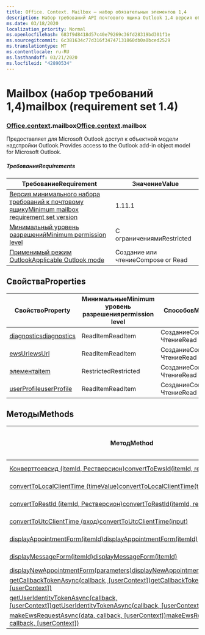 ```yaml
---
title: Office. Context. Mailbox — набор обязательных элементов 1,4
description: Набор требований API почтового ящика Outlook 1,4 версия объектной модели почтового ящика.
ms.date: 03/18/2020
localization_priority: Normal
ms.openlocfilehash: 683f9d8418d57c40e79269c36fd28319bd301f1e
ms.sourcegitcommit: 6c381634c77d316f34747131860db0a0bced2529
ms.translationtype: MT
ms.contentlocale: ru-RU
ms.lasthandoff: 03/21/2020
ms.locfileid: "42890534"
---
```

# <a name="mailbox-requirement-set-14"></a><span data-ttu-id="c0948-103">Mailbox (набор требований 1,4)</span><span class="sxs-lookup"><span data-stu-id="c0948-103">mailbox (requirement set 1.4)</span></span>

### <a name="officecontextmailbox"></a><span data-ttu-id="c0948-104">[Office](office.md)[.context](office.context.md).mailbox</span><span class="sxs-lookup"><span data-stu-id="c0948-104">[Office](office.md)[.context](office.context.md).mailbox</span></span>

<span data-ttu-id="c0948-105">Предоставляет для Microsoft Outlook доступ к объектной модели надстройки Outlook.</span><span class="sxs-lookup"><span data-stu-id="c0948-105">Provides access to the Outlook add-in object model for Microsoft Outlook.</span></span>

##### <a name="requirements"></a><span data-ttu-id="c0948-106">Требования</span><span class="sxs-lookup"><span data-stu-id="c0948-106">Requirements</span></span>

|<span data-ttu-id="c0948-107">Требование</span><span class="sxs-lookup"><span data-stu-id="c0948-107">Requirement</span></span>| <span data-ttu-id="c0948-108">Значение</span><span class="sxs-lookup"><span data-stu-id="c0948-108">Value</span></span>|
|---|---|
|[<span data-ttu-id="c0948-109">Версия минимального набора требований к почтовому ящику</span><span class="sxs-lookup"><span data-stu-id="c0948-109">Minimum mailbox requirement set version</span></span>](../../requirement-sets/outlook-api-requirement-sets.md)| <span data-ttu-id="c0948-110">1.1</span><span class="sxs-lookup"><span data-stu-id="c0948-110">1.1</span></span>|
|[<span data-ttu-id="c0948-111">Минимальный уровень разрешений</span><span class="sxs-lookup"><span data-stu-id="c0948-111">Minimum permission level</span></span>](../../../outlook/understanding-outlook-add-in-permissions.md)| <span data-ttu-id="c0948-112">С ограничениями</span><span class="sxs-lookup"><span data-stu-id="c0948-112">Restricted</span></span>|
|[<span data-ttu-id="c0948-113">Применимый режим Outlook</span><span class="sxs-lookup"><span data-stu-id="c0948-113">Applicable Outlook mode</span></span>](../../../outlook/outlook-add-ins-overview.md#extension-points)| <span data-ttu-id="c0948-114">Создание или чтение</span><span class="sxs-lookup"><span data-stu-id="c0948-114">Compose or Read</span></span>|

## <a name="properties"></a><span data-ttu-id="c0948-115">Свойства</span><span class="sxs-lookup"><span data-stu-id="c0948-115">Properties</span></span>

| <span data-ttu-id="c0948-116">Свойство</span><span class="sxs-lookup"><span data-stu-id="c0948-116">Property</span></span> | <span data-ttu-id="c0948-117">Минимальные</span><span class="sxs-lookup"><span data-stu-id="c0948-117">Minimum</span></span><br><span data-ttu-id="c0948-118">уровень разрешения</span><span class="sxs-lookup"><span data-stu-id="c0948-118">permission level</span></span> | <span data-ttu-id="c0948-119">Способов</span><span class="sxs-lookup"><span data-stu-id="c0948-119">Modes</span></span> | <span data-ttu-id="c0948-120">Тип возвращаемых данных</span><span class="sxs-lookup"><span data-stu-id="c0948-120">Return type</span></span> | <span data-ttu-id="c0948-121">Минимальные</span><span class="sxs-lookup"><span data-stu-id="c0948-121">Minimum</span></span><br><span data-ttu-id="c0948-122">набор требований</span><span class="sxs-lookup"><span data-stu-id="c0948-122">requirement set</span></span> |
|---|---|---|---|:---:|
| [<span data-ttu-id="c0948-123">diagnostics</span><span class="sxs-lookup"><span data-stu-id="c0948-123">diagnostics</span></span>](/javascript/api/outlook/office.mailbox?view=outlook-js-1.4#diagnostics) | <span data-ttu-id="c0948-124">ReadItem</span><span class="sxs-lookup"><span data-stu-id="c0948-124">ReadItem</span></span> | <span data-ttu-id="c0948-125">Создание</span><span class="sxs-lookup"><span data-stu-id="c0948-125">Compose</span></span><br><span data-ttu-id="c0948-126">Чтение</span><span class="sxs-lookup"><span data-stu-id="c0948-126">Read</span></span> | [<span data-ttu-id="c0948-127">Диагностики</span><span class="sxs-lookup"><span data-stu-id="c0948-127">Diagnostics</span></span>](/javascript/api/outlook/office.diagnostics?view=outlook-js-1.4) | [<span data-ttu-id="c0948-128">1.1</span><span class="sxs-lookup"><span data-stu-id="c0948-128">1.1</span></span>](../requirement-set-1.1/outlook-requirement-set-1.1.md) |
| [<span data-ttu-id="c0948-129">ewsUrl</span><span class="sxs-lookup"><span data-stu-id="c0948-129">ewsUrl</span></span>](/javascript/api/outlook/office.mailbox?view=outlook-js-1.4#ewsurl) | <span data-ttu-id="c0948-130">ReadItem</span><span class="sxs-lookup"><span data-stu-id="c0948-130">ReadItem</span></span> | <span data-ttu-id="c0948-131">Создание</span><span class="sxs-lookup"><span data-stu-id="c0948-131">Compose</span></span><br><span data-ttu-id="c0948-132">Чтение</span><span class="sxs-lookup"><span data-stu-id="c0948-132">Read</span></span> | <span data-ttu-id="c0948-133">Строка</span><span class="sxs-lookup"><span data-stu-id="c0948-133">String</span></span> | [<span data-ttu-id="c0948-134">1.1</span><span class="sxs-lookup"><span data-stu-id="c0948-134">1.1</span></span>](../requirement-set-1.1/outlook-requirement-set-1.1.md) |
| [<span data-ttu-id="c0948-135">элемента</span><span class="sxs-lookup"><span data-stu-id="c0948-135">item</span></span>](office.context.mailbox.item.md) | <span data-ttu-id="c0948-136">Restricted</span><span class="sxs-lookup"><span data-stu-id="c0948-136">Restricted</span></span> | <span data-ttu-id="c0948-137">Создание</span><span class="sxs-lookup"><span data-stu-id="c0948-137">Compose</span></span><br><span data-ttu-id="c0948-138">Чтение</span><span class="sxs-lookup"><span data-stu-id="c0948-138">Read</span></span> | [<span data-ttu-id="c0948-139">Элемент</span><span class="sxs-lookup"><span data-stu-id="c0948-139">Item</span></span>](/javascript/api/outlook/office.item?view=outlook-js-1.4) | [<span data-ttu-id="c0948-140">1.1</span><span class="sxs-lookup"><span data-stu-id="c0948-140">1.1</span></span>](../requirement-set-1.1/outlook-requirement-set-1.1.md) |
| [<span data-ttu-id="c0948-141">userProfile</span><span class="sxs-lookup"><span data-stu-id="c0948-141">userProfile</span></span>](/javascript/api/outlook/office.mailbox?view=outlook-js-1.4#userprofile) | <span data-ttu-id="c0948-142">ReadItem</span><span class="sxs-lookup"><span data-stu-id="c0948-142">ReadItem</span></span> | <span data-ttu-id="c0948-143">Создание</span><span class="sxs-lookup"><span data-stu-id="c0948-143">Compose</span></span><br><span data-ttu-id="c0948-144">Чтение</span><span class="sxs-lookup"><span data-stu-id="c0948-144">Read</span></span> | [<span data-ttu-id="c0948-145">UserProfile</span><span class="sxs-lookup"><span data-stu-id="c0948-145">UserProfile</span></span>](/javascript/api/outlook/office.userprofile?view=outlook-js-1.4) | [<span data-ttu-id="c0948-146">1.1</span><span class="sxs-lookup"><span data-stu-id="c0948-146">1.1</span></span>](../requirement-set-1.1/outlook-requirement-set-1.1.md) |

## <a name="methods"></a><span data-ttu-id="c0948-147">Методы</span><span class="sxs-lookup"><span data-stu-id="c0948-147">Methods</span></span>

| <span data-ttu-id="c0948-148">Метод</span><span class="sxs-lookup"><span data-stu-id="c0948-148">Method</span></span> | <span data-ttu-id="c0948-149">Минимальные</span><span class="sxs-lookup"><span data-stu-id="c0948-149">Minimum</span></span><br><span data-ttu-id="c0948-150">уровень разрешения</span><span class="sxs-lookup"><span data-stu-id="c0948-150">permission level</span></span> | <span data-ttu-id="c0948-151">Способов</span><span class="sxs-lookup"><span data-stu-id="c0948-151">Modes</span></span> | <span data-ttu-id="c0948-152">Минимальные</span><span class="sxs-lookup"><span data-stu-id="c0948-152">Minimum</span></span><br><span data-ttu-id="c0948-153">набор требований</span><span class="sxs-lookup"><span data-stu-id="c0948-153">requirement set</span></span> |
|---|---|---|:---:|
| [<span data-ttu-id="c0948-154">Конверттоевсид (itemId, Рестверсион)</span><span class="sxs-lookup"><span data-stu-id="c0948-154">convertToEwsId(itemId, restVersion)</span></span>](/javascript/api/outlook/office.mailbox?view=outlook-js-1.4#converttoewsid-itemid--restversion-) | <span data-ttu-id="c0948-155">Restricted</span><span class="sxs-lookup"><span data-stu-id="c0948-155">Restricted</span></span> | <span data-ttu-id="c0948-156">Создание</span><span class="sxs-lookup"><span data-stu-id="c0948-156">Compose</span></span><br><span data-ttu-id="c0948-157">Чтение</span><span class="sxs-lookup"><span data-stu-id="c0948-157">Read</span></span> | [<span data-ttu-id="c0948-158">1.3</span><span class="sxs-lookup"><span data-stu-id="c0948-158">1.3</span></span>](../requirement-set-1.3/outlook-requirement-set-1.3.md) |
| [<span data-ttu-id="c0948-159">convertToLocalClientTime (timeValue)</span><span class="sxs-lookup"><span data-stu-id="c0948-159">convertToLocalClientTime(timeValue)</span></span>](/javascript/api/outlook/office.mailbox?view=outlook-js-1.4#converttolocalclienttime-timevalue-) | <span data-ttu-id="c0948-160">ReadItem</span><span class="sxs-lookup"><span data-stu-id="c0948-160">ReadItem</span></span> | <span data-ttu-id="c0948-161">Создание</span><span class="sxs-lookup"><span data-stu-id="c0948-161">Compose</span></span><br><span data-ttu-id="c0948-162">Чтение</span><span class="sxs-lookup"><span data-stu-id="c0948-162">Read</span></span> | [<span data-ttu-id="c0948-163">1.1</span><span class="sxs-lookup"><span data-stu-id="c0948-163">1.1</span></span>](../requirement-set-1.1/outlook-requirement-set-1.1.md) |
| [<span data-ttu-id="c0948-164">convertToRestId (itemId, Рестверсион)</span><span class="sxs-lookup"><span data-stu-id="c0948-164">convertToRestId(itemId, restVersion)</span></span>](/javascript/api/outlook/office.mailbox?view=outlook-js-1.4#converttorestid-itemid--restversion-) | <span data-ttu-id="c0948-165">Restricted</span><span class="sxs-lookup"><span data-stu-id="c0948-165">Restricted</span></span> | <span data-ttu-id="c0948-166">Создание</span><span class="sxs-lookup"><span data-stu-id="c0948-166">Compose</span></span><br><span data-ttu-id="c0948-167">Чтение</span><span class="sxs-lookup"><span data-stu-id="c0948-167">Read</span></span> | [<span data-ttu-id="c0948-168">1.3</span><span class="sxs-lookup"><span data-stu-id="c0948-168">1.3</span></span>](../requirement-set-1.3/outlook-requirement-set-1.3.md) |
| [<span data-ttu-id="c0948-169">convertToUtcClientTime (вход)</span><span class="sxs-lookup"><span data-stu-id="c0948-169">convertToUtcClientTime(input)</span></span>](/javascript/api/outlook/office.mailbox?view=outlook-js-1.4#converttoutcclienttime-input-) | <span data-ttu-id="c0948-170">ReadItem</span><span class="sxs-lookup"><span data-stu-id="c0948-170">ReadItem</span></span> | <span data-ttu-id="c0948-171">Создание</span><span class="sxs-lookup"><span data-stu-id="c0948-171">Compose</span></span><br><span data-ttu-id="c0948-172">Чтение</span><span class="sxs-lookup"><span data-stu-id="c0948-172">Read</span></span> | [<span data-ttu-id="c0948-173">1.1</span><span class="sxs-lookup"><span data-stu-id="c0948-173">1.1</span></span>](../requirement-set-1.1/outlook-requirement-set-1.1.md) |
| [<span data-ttu-id="c0948-174">displayAppointmentForm(itemId)</span><span class="sxs-lookup"><span data-stu-id="c0948-174">displayAppointmentForm(itemId)</span></span>](/javascript/api/outlook/office.mailbox?view=outlook-js-1.4#displayappointmentform-itemid-) | <span data-ttu-id="c0948-175">ReadItem</span><span class="sxs-lookup"><span data-stu-id="c0948-175">ReadItem</span></span> | <span data-ttu-id="c0948-176">Создание</span><span class="sxs-lookup"><span data-stu-id="c0948-176">Compose</span></span><br><span data-ttu-id="c0948-177">Чтение</span><span class="sxs-lookup"><span data-stu-id="c0948-177">Read</span></span> | [<span data-ttu-id="c0948-178">1.1</span><span class="sxs-lookup"><span data-stu-id="c0948-178">1.1</span></span>](../requirement-set-1.1/outlook-requirement-set-1.1.md) |
| [<span data-ttu-id="c0948-179">displayMessageForm(itemId)</span><span class="sxs-lookup"><span data-stu-id="c0948-179">displayMessageForm(itemId)</span></span>](/javascript/api/outlook/office.mailbox?view=outlook-js-1.4#displaymessageform-itemid-) | <span data-ttu-id="c0948-180">ReadItem</span><span class="sxs-lookup"><span data-stu-id="c0948-180">ReadItem</span></span> | <span data-ttu-id="c0948-181">Создание</span><span class="sxs-lookup"><span data-stu-id="c0948-181">Compose</span></span><br><span data-ttu-id="c0948-182">Чтение</span><span class="sxs-lookup"><span data-stu-id="c0948-182">Read</span></span> | [<span data-ttu-id="c0948-183">1.1</span><span class="sxs-lookup"><span data-stu-id="c0948-183">1.1</span></span>](../requirement-set-1.1/outlook-requirement-set-1.1.md) |
| [<span data-ttu-id="c0948-184">displayNewAppointmentForm(parameters)</span><span class="sxs-lookup"><span data-stu-id="c0948-184">displayNewAppointmentForm(parameters)</span></span>](/javascript/api/outlook/office.mailbox?view=outlook-js-1.4#displaynewappointmentform-parameters-) | <span data-ttu-id="c0948-185">ReadItem</span><span class="sxs-lookup"><span data-stu-id="c0948-185">ReadItem</span></span> | <span data-ttu-id="c0948-186">Чтение</span><span class="sxs-lookup"><span data-stu-id="c0948-186">Read</span></span> | [<span data-ttu-id="c0948-187">1.1</span><span class="sxs-lookup"><span data-stu-id="c0948-187">1.1</span></span>](../requirement-set-1.1/outlook-requirement-set-1.1.md) |
| <span data-ttu-id="c0948-188">[getCallbackTokenAsync(callback, [userContext])](/javascript/api/outlook/office.mailbox?view=outlook-js-1.4#getcallbacktokenasync-callback--usercontext-)</span><span class="sxs-lookup"><span data-stu-id="c0948-188">[getCallbackTokenAsync(callback, [userContext])](/javascript/api/outlook/office.mailbox?view=outlook-js-1.4#getcallbacktokenasync-callback--usercontext-)</span></span> | <span data-ttu-id="c0948-189">ReadItem</span><span class="sxs-lookup"><span data-stu-id="c0948-189">ReadItem</span></span> | <span data-ttu-id="c0948-190">Создание</span><span class="sxs-lookup"><span data-stu-id="c0948-190">Compose</span></span><br><span data-ttu-id="c0948-191">Чтение</span><span class="sxs-lookup"><span data-stu-id="c0948-191">Read</span></span> | [<span data-ttu-id="c0948-192">1.3</span><span class="sxs-lookup"><span data-stu-id="c0948-192">1.3</span></span>](../requirement-set-1.3/outlook-requirement-set-1.3.md)<br>[<span data-ttu-id="c0948-193">1.1</span><span class="sxs-lookup"><span data-stu-id="c0948-193">1.1</span></span>](../requirement-set-1.1/outlook-requirement-set-1.1.md) |
| <span data-ttu-id="c0948-194">[getUserIdentityTokenAsync(callback, [userContext])](/javascript/api/outlook/office.mailbox?view=outlook-js-1.4#getuseridentitytokenasync-callback--usercontext-)</span><span class="sxs-lookup"><span data-stu-id="c0948-194">[getUserIdentityTokenAsync(callback, [userContext])](/javascript/api/outlook/office.mailbox?view=outlook-js-1.4#getuseridentitytokenasync-callback--usercontext-)</span></span> | <span data-ttu-id="c0948-195">ReadItem</span><span class="sxs-lookup"><span data-stu-id="c0948-195">ReadItem</span></span> | <span data-ttu-id="c0948-196">Создание</span><span class="sxs-lookup"><span data-stu-id="c0948-196">Compose</span></span><br><span data-ttu-id="c0948-197">Чтение</span><span class="sxs-lookup"><span data-stu-id="c0948-197">Read</span></span> | [<span data-ttu-id="c0948-198">1.1</span><span class="sxs-lookup"><span data-stu-id="c0948-198">1.1</span></span>](../requirement-set-1.1/outlook-requirement-set-1.1.md) |
| <span data-ttu-id="c0948-199">[makeEwsRequestAsync(data, callback, [userContext])](/javascript/api/outlook/office.mailbox?view=outlook-js-1.4#makeewsrequestasync-data--callback--usercontext-)</span><span class="sxs-lookup"><span data-stu-id="c0948-199">[makeEwsRequestAsync(data, callback, [userContext])](/javascript/api/outlook/office.mailbox?view=outlook-js-1.4#makeewsrequestasync-data--callback--usercontext-)</span></span> | <span data-ttu-id="c0948-200">ReadWriteMailbox</span><span class="sxs-lookup"><span data-stu-id="c0948-200">ReadWriteMailbox</span></span> | <span data-ttu-id="c0948-201">Создание</span><span class="sxs-lookup"><span data-stu-id="c0948-201">Compose</span></span><br><span data-ttu-id="c0948-202">Чтение</span><span class="sxs-lookup"><span data-stu-id="c0948-202">Read</span></span> | [<span data-ttu-id="c0948-203">1.1</span><span class="sxs-lookup"><span data-stu-id="c0948-203">1.1</span></span>](../requirement-set-1.1/outlook-requirement-set-1.1.md) |

